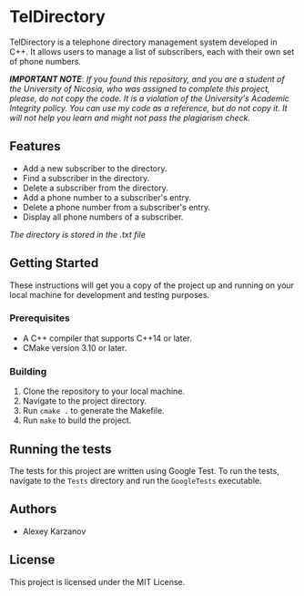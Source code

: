 # TelDirectory

TelDirectory is a telephone directory management system developed in C++. It allows users to manage a list of subscribers, each with their own set of phone numbers.

***IMPORTANT NOTE***: *If you found this repository, and you are a student of the University of Nicosia, who was assigned to complete this project, please, do not copy the code. It is a violation of the University's Academic Integrity policy. You can use my code as a reference, but do not copy it. It will not help you learn and might not pass the plagiarism check.*


## Features

- Add a new subscriber to the directory.
- Find a subscriber in the directory.
- Delete a subscriber from the directory.
- Add a phone number to a subscriber's entry.
- Delete a phone number from a subscriber's entry.
- Display all phone numbers of a subscriber.

<i>The directory is stored in the .txt file</i>

## Getting Started

These instructions will get you a copy of the project up and running on your local machine for development and testing purposes.

### Prerequisites

- A C++ compiler that supports C++14 or later.
- CMake version 3.10 or later.

### Building

1. Clone the repository to your local machine.
2. Navigate to the project directory.
3. Run `cmake .` to generate the Makefile.
4. Run `make` to build the project.

## Running the tests

The tests for this project are written using Google Test. To run the tests, navigate to the `Tests` directory and run the `GoogleTests` executable.

## Authors

- Alexey Karzanov

## License

This project is licensed under the MIT License.
